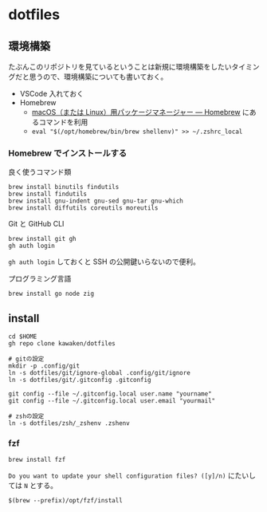 # dotfiles

## 環境構築

たぶんこのリポジトリを見ているということは新規に環境構築をしたいタイミングだと思うので、環境構築についても書いておく。

- VSCode 入れておく
- Homebrew
  - [macOS（または Linux）用パッケージマネージャー — Homebrew](https://brew.sh/index_ja) にあるコマンドを利用
  - `eval "$(/opt/homebrew/bin/brew shellenv)" >> ~/.zshrc_local`

### Homebrew でインストールする

良く使うコマンド類

```
brew install binutils findutils
brew install findutils
brew install gnu-indent gnu-sed gnu-tar gnu-which
brew install diffutils coreutils moreutils
```

Git と GitHub CLI

```
brew install git gh
gh auth login
```

`gh auth login` しておくと SSH の公開鍵いらないので便利。

プログラミング言語

```
brew install go node zig
```

## install

```
cd $HOME
gh repo clone kawaken/dotfiles

# gitの設定
mkdir -p .config/git
ln -s dotfiles/git/ignore-global .config/git/ignore
ln -s dotfiles/git/.gitconfig .gitconfig

git config --file ~/.gitconfig.local user.name "yourname"
git config --file ~/.gitconfig.local user.email "yourmail"

# zshの設定
ln -s dotfiles/zsh/_zshenv .zshenv
```

### fzf

```
brew install fzf
```

`Do you want to update your shell configuration files? ([y]/n)` にたいしては `N` とする。

```
$(brew --prefix)/opt/fzf/install
```
